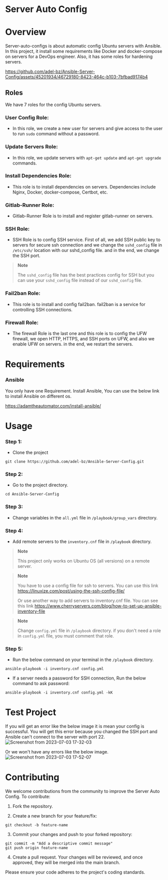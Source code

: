 # Server Auto Config

# Overview
Server-auto-configs is about automatic config Ubuntu servers with Ansible. In this project, it install some requirements like Docker and docker-compose on servers for a DevOps engineer. 
Also, it has some roles for hardening servers.

https://github.com/adel-bz/Ansible-Server-Config/assets/45201934/46729180-8423-464c-b103-7bfbad9174b4
 

## Roles
We have 7 roles for the config Ubuntu servers.

### User Config Role: 
- In this role, we create a new user for servers and give access to the user to run ``` sudo ``` command without a password.
### Update Servers Role: 
- In this role, we update servers with ```apt-get update``` and ```apt-get upgrade``` commands.
### Install Dependencies Role: 
- This role is to install dependencies on servers. Dependencies include Nginx, Docker, docker-compose, Certbot, etc.
### Gitlab-Runner Role:
- Gitlab-Runner Role is to install and register gitlab-runner on servers.
### SSH Role:
- SSH Role is to config SSH service. First of all, we add SSH public key to servers for secure ssh connection and we change the ```sshd_config``` file in ```/etc/ssh/``` location with our sshd_config file. and in the end, we change the SSH port.


> **Note**
> 
> The ```sshd_config``` file has the best practices config for SSH but you can use your ```sshd_config``` file instead of our ```sshd_config``` file.

### Fail2ban Role:
- This role is to install and config fail2ban. fail2ban is a service for controlling SSH connections.

### Firewall Role:
- The firewall Role is the last one and this role is to config the UFW firewall, we open HTTP, HTTPS, and SSH ports on UFW, and also we enable UFW on servers. in the end, we restart the servers.

# Requirements

### Ansible
You only have one Requirement. Install Ansible, You can use the below link to install Ansible on different os. 

https://adamtheautomator.com/install-ansible/

# Usage

### Step 1:
- Clone the project
```
git clone https://github.com/adel-bz/Ansible-Server-Config.git
```
### Step 2:
- Go to the project directory.
```
cd Ansible-Server-Config
```
### Step 3:
- Change variables in the ```all.yml``` file in ```/playbook/group_vars``` directory.
  
### Step 4:
- Add remote servers to the ```inventory.cnf``` file in ```/playbook``` directory.


> **Note**
> 
> This project only works on Ubuntu OS (all versions) on a remote server.


> **Note**
> 
> You have to use a config file for ssh to servers. You can use this link https://linuxize.com/post/using-the-ssh-config-file/
>
> Or use another way to add servers to inventory.cnf file. You can see this link https://www.cherryservers.com/blog/how-to-set-up-ansible-inventory-file

> **Note**
> 
> Change ```config.yml``` file in ```/playbook``` directory. if you don't need a role in ```config.yml``` file, you must comment that role.

### Step 5:
- Run the below command on your terminal in the ```/playbook``` directory.

```
ansible-playbook -i inventory.cnf config.yml
``` 
- If a server needs a password for SSH connection, Run the below command to ask password:

```
ansible-playbook -i inventory.cnf config.yml -kK
``` 

# Test Project
If you will get an error like the below image it is mean your config is successful. You will get this error because you changed the SSH port and Ansible can't connect to the server with port 22.
![Screenshot from 2023-07-03 17-32-03](https://github.com/adel-bz/Ansible-Server-Config/assets/45201934/9a9ef4cc-5a39-4c47-9d58-a729da706942)

Or we won't have any errors like the below image.
![Screenshot from 2023-07-03 17-52-07](https://github.com/adel-bz/Ansible-Server-Config/assets/45201934/03e0c500-2a02-460c-a4b7-d200857ca954)

# Contributing
We welcome contributions from the community to improve the Server Auto Config. To contribute:

1. Fork the repository.

2. Create a new branch for your feature/fix:
```
git checkout -b feature-name
```
3. Commit your changes and push to your forked repository:
```
git commit -m "Add a descriptive commit message"
git push origin feature-name
```
4. Create a pull request. Your changes will be reviewed, and once approved, they will be merged into the main branch.

Please ensure your code adheres to the project's coding standards.
